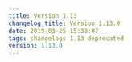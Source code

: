 ```yaml
---
title: Version 1.13
changelog_title: Version 1.13.0
date: 2019-03-25 15:38:07 
tags: changelogs 1.13 deprecated
version: 1.13.0
---
```

<script src="https://gist.github.com/spinnaker-release/e71d2c5e2f6016b6956970eccc550848.js"/>
